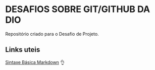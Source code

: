 # DESAFIOS SOBRE GIT/GITHUB DA DIO
Repositório criado para o Desafio de Projeto.

## Links uteis
[Sintaxe Básica Markdown](https://www.markdownguide.org/getting-started/) 👌
